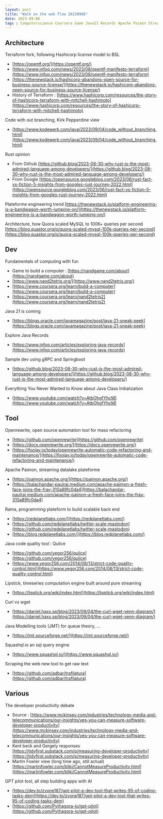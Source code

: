 ```yaml
---
layout: post
title: "Walk on the web flow 20230908"
date: 2023-09-08
tags : Computerscience Coursera Game Java21 Records Apache Paimon Streaming Plateform Rama Scalable Backend Terraform Bsl Hashicorp Opentf Qulice Quality Lipstick Timeseries Kirkpepperdine Branching Rust Google Github Grpc Springboot Curl Wget Mckinsey Kentbeck Martinfowler Class Initialization Jmt Queue Modeling Squashql Sql Sqlengine Plateform Engineering Scrap Web Quora Architecture Openrewrite Refactoring Automation Gpt Ai 
---
```


## Architecture  

Terraform fork, following Hashicorp license model to BSL  
* [https://opentf.org/](https://opentf.org/)    
* [https://www.infoq.com/news/2023/08/opentf-manifesto-terraform](https://www.infoq.com/news/2023/08/opentf-manifesto-terraform)    
* [https://thenewstack.io/hashicorp-abandons-open-source-for-business-source-license/](https://thenewstack.io/hashicorp-abandons-open-source-for-business-source-license/)    
* History of Terraform : [https://www.hashicorp.com/resources/the-story-of-hashicorp-terraform-with-mitchell-hashimoto](https://www.hashicorp.com/resources/the-story-of-hashicorp-terraform-with-mitchell-hashimoto)    

Code with out branching, Kirk Pepperdine view   
* [https://www.kodewerk.com/java/2023/09/04/code_without_branching.html](https://www.kodewerk.com/java/2023/09/04/code_without_branching.html)    

Rust opinion    
* From Github [https://github.blog/2023-08-30-why-rust-is-the-most-admired-language-among-developers/](https://github.blog/2023-08-30-why-rust-is-the-most-admired-language-among-developers/)      
* From Google [https://opensource.googleblog.com/2023/06/rust-fact-vs-fiction-5-insights-from-googles-rust-journey-2022.html](https://opensource.googleblog.com/2023/06/rust-fact-vs-fiction-5-insights-from-googles-rust-journey-2022.html)        

Plateforme engineering trend 
[https://thenewstack.io/platform-engineering-is-a-bandwagon-worth-jumping-on/](https://thenewstack.io/platform-engineering-is-a-bandwagon-worth-jumping-on/)     

Architecture, how Quora scaled MySQL to 100K+ queries per second     
[https://blog.quastor.org/p/quora-scaled-mysql-100k-queries-per-second](https://blog.quastor.org/p/quora-scaled-mysql-100k-queries-per-second)    

## Dev   

Fundamentals of computing with fun     
* Game to build a computer : [https://nandgame.com/about](https://nandgame.com/about)
* [https://www.nand2tetris.org/](https://www.nand2tetris.org/)
* [https://www.coursera.org/learn/build-a-computer](https://www.coursera.org/learn/build-a-computer)
* [https://www.coursera.org/learn/nand2tetris2](https://www.coursera.org/learn/nand2tetris2)

Java 21 is coming    
* [https://blogs.oracle.com/javamagazine/post/java-21-sneak-peek](https://blogs.oracle.com/javamagazine/post/java-21-sneak-peek)    

Explore Java Records     
* [https://www.infoq.com/articles/exploring-java-records](https://www.infoq.com/articles/exploring-java-records)    

Sample dev using gRPC and Springboot     
* [https://github.blog/2023-08-30-why-rust-is-the-most-admired-language-among-developers/](https://github.blog/2023-08-30-why-rust-is-the-most-admired-language-among-developers/)     

Everything You Never Wanted to Know about Java Class Initialization    
* [https://www.youtube.com/watch?v=AtbOhgfYhcM](https://www.youtube.com/watch?v=AtbOhgfYhcM)

## Tool   

Openrewrite, open source automation tool for mass refactoring    
* [https://github.com/openrewrite](https://github.com/openrewrite)    
* [https://docs.openrewrite.org/](https://docs.openrewrite.org/)    
* [https://foojay.io/today/openrewrite-automatic-code-refactoring-and-maintenance/](https://foojay.io/today/openrewrite-automatic-code-refactoring-and-maintenance/)    

Apache Paimon, streaming datalake plateforme    
* [https://paimon.apache.org/](https://paimon.apache.org/)
* [https://balachandar-paulraj.medium.com/apache-paimon-a-fresh-face-joins-the-fray-310a89fc0da4](https://balachandar-paulraj.medium.com/apache-paimon-a-fresh-face-joins-the-fray-310a89fc0da4)    

Rama, programming plateform to build scalable back end    
* [https://redplanetlabs.com/](https://redplanetlabs.com/)    
* [https://github.com/redplanetlabs/twitter-scale-mastodon](https://github.com/redplanetlabs/twitter-scale-mastodon)    
* [https://blog.redplanetlabs.com/](https://blog.redplanetlabs.com/)      

Java code quality tool : Qulice     
* [https://github.com/yegor256/qulice](https://github.com/yegor256/qulice)     
* [https://www.yegor256.com/2014/08/13/strict-code-quality-control.html](https://www.yegor256.com/2014/08/13/strict-code-quality-control.html)     

Lipstick, timeseries computation engine built around pure streaming     
* [https://lisptick.org/wiki/index.html](https://lisptick.org/wiki/index.html)     

Curl vs wget    
* [https://daniel.haxx.se/blog/2023/09/04/the-curl-wget-venn-diagram/](https://daniel.haxx.se/blog/2023/09/04/the-curl-wget-venn-diagram/)     

Java Modelling tools (JMT) for queue theory, ...   
* [https://jmt.sourceforge.net/](https://jmt.sourceforge.net/)    

Squashql.io an sql query engine    
* [https://www.squashql.io/](https://www.squashql.io/)    

Scraping the web new tool to get raw text    
* [https://github.com/adbar/trafilatura](https://github.com/adbar/trafilatura)   

## Various

The developer productivity debate     
* Source : [https://www.mckinsey.com/industries/technology-media-and-telecommunications/our-insights/yes-you-can-measure-software-developer-productivity](https://www.mckinsey.com/industries/technology-media-and-telecommunications/our-insights/yes-you-can-measure-software-developer-productivity)     
* Kent beck and Gergely responses  [https://tidyfirst.substack.com/p/measuring-developer-productivity](https://tidyfirst.substack.com/p/measuring-developer-productivity)     
* Martin Fowler view (long time ago, still actual) [https://martinfowler.com/bliki/CannotMeasureProductivity.html](https://martinfowler.com/bliki/CannotMeasureProductivity.html)     

GPT pilot tool, all step building apps with AI      
* [https://dev.to/zvone187/gpt-pilot-a-dev-tool-that-writes-95-of-coding-tasks-dem](https://dev.to/zvone187/gpt-pilot-a-dev-tool-that-writes-95-of-coding-tasks-dem)    
* [https://github.com/Pythagora-io/gpt-pilot](https://github.com/Pythagora-io/gpt-pilot)     
